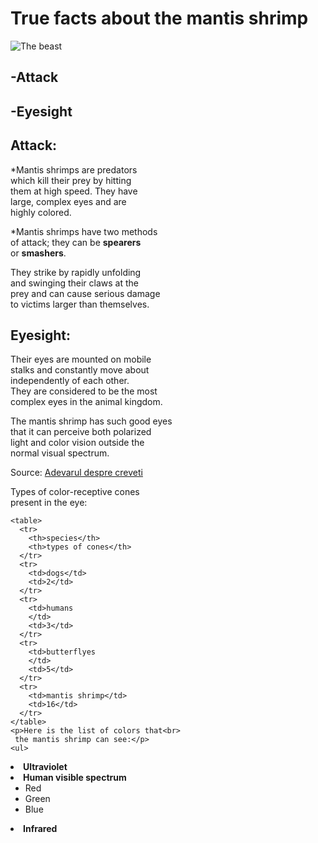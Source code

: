 <!DOCTYPE html>
<html lang="ing">
  <head>
    <title>the mantis shrimp story</title>
    </head>
  <body>
    <h1>True facts about the mantis shrimp</h1>
    <img src="http://i.imgur.com/tPT0bDo.jpg" alt="The beast">
    <h2>-Attack</h2>
    <h2>-Eyesight</h2>
    <h2>Attack:</h2>
  <p>*Mantis shrimps are predators <br>
    which kill their prey by hitting<br> 
    them at high speed. They have 
    <br>large, complex eyes and are <br>
    highly colored. <br>
    </p>
    <p>*Mantis shrimps have two methods <br>
      of attack; they can be <strong>spearers</strong> <br>
      or <strong>smashers</strong>.</p>
    <p>They strike by rapidly unfolding<br>
      and swinging their claws at the <br>
      prey and can cause serious damage<br> 
      to victims larger than themselves.</p>
    <h2>Eyesight:</h2>
    <p>Their eyes are mounted on mobile<br>
      stalks and constantly move about <br>
      independently of each other.<br> 
      They are considered to be the most<br> 
      complex eyes in the animal kingdom.</p>
    <p>The mantis shrimp has such good eyes<br> 
      that it can perceive both polarized<br> 
      light and color vision outside the<br> 
      normal visual spectrum.</p>
    <p>Source: <a href="https://simple.wikipedia.org/wiki/Mantis_shrimp">Adevarul despre creveti
      </a>
      </p>
    <p>Types of color-receptive cones<br>
      present in the eye:</p>
    
    <table>
      <tr>
        <th>species</th>
        <th>types of cones</th>
      </tr>  
      <tr>
        <td>dogs</td>
        <td>2</td>
      </tr>
      <tr>
        <td>humans
        </td>
        <td>3</td>
      </tr>
      <tr>
        <td>butterflyes
        </td>
        <td>5</td>
      </tr>
      <tr>
        <td>mantis shrimp</td>
        <td>16</td>
      </tr>
    </table>
    <p>Here is the list of colors that<br>
     the mantis shrimp can see:</p>
    <ul>
  <li><strong>Ultraviolet</strong></li>
  <li><strong>Human visible spectrum</strong>
    <ul>
      <li>Red</li>
      <li>Green</li>
      <li>Blue</li>
    </ul>
  </li>
  <li><strong>Infrared</strong></li>
</ul>
  </body>
  </html>
